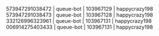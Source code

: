 573947291038472 | queue-bot | 103967129 | happycrazy198
573947291038473 | queue-bot | 103967128 | happycrazy198
332126996323961 | queue-bot | 103967131 | happycrazy198
006914275403433 | queue-bot | 103967131 | happycrazy198